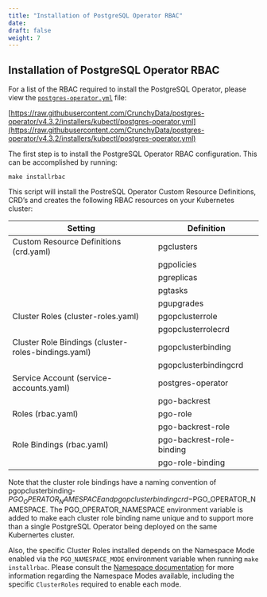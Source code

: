 ```yaml
---
title: "Installation of PostgreSQL Operator RBAC"
date:
draft: false
weight: 7
---
```


## Installation of PostgreSQL Operator RBAC

For a list of the RBAC required to install the PostgreSQL Operator, please view the [`postgres-operator.yml`](https://raw.githubusercontent.com/CrunchyData/postgres-operator/v4.3.2/installers/kubectl/postgres-operator.yml) file:

[https://raw.githubusercontent.com/CrunchyData/postgres-operator/v4.3.2/installers/kubectl/postgres-operator.yml](https://raw.githubusercontent.com/CrunchyData/postgres-operator/v4.3.2/installers/kubectl/postgres-operator.yml)

The first step is to install the PostgreSQL Operator RBAC configuration.  This can be accomplished  by running:

    make installrbac

This script will install the PostreSQL Operator Custom Resource Definitions, CRD’s and creates the following RBAC resources on your Kubernetes cluster:

| Setting |Definition  |
|---|---|
| Custom Resource Definitions (crd.yaml) | pgclusters|
|  | pgpolicies|
|  | pgreplicas|
|  | pgtasks|
|  | pgupgrades|
| Cluster Roles (cluster-roles.yaml) | pgopclusterrole|
|  | pgopclusterrolecrd|
| Cluster Role Bindings (cluster-roles-bindings.yaml) | pgopclusterbinding|
|  | pgopclusterbindingcrd|
| Service Account (service-accounts.yaml) | postgres-operator|
| | pgo-backrest|
| Roles (rbac.yaml) | pgo-role|
| | pgo-backrest-role|
|Role Bindings  (rbac.yaml) | pgo-backrest-role-binding|
| | pgo-role-binding|

Note that the cluster role bindings have a naming convention of pgopclusterbinding-$PGO_OPERATOR_NAMESPACE and pgopclusterbindingcrd-$PGO_OPERATOR_NAMESPACE.  The PGO_OPERATOR_NAMESPACE environment variable is added to make each cluster role binding name unique and to support more than a single PostgreSQL Operator being deployed on the same Kubernertes cluster.

Also, the specific Cluster Roles installed depends on the Namespace Mode enabled via the `PGO_NAMESPACE_MODE` environment variable when running `make installrbac`.  Please consult the [Namespace documentation](/architecture/namespace/) for more information regarding the Namespace Modes available, including the specific `ClusterRoles` required to enable each mode.
